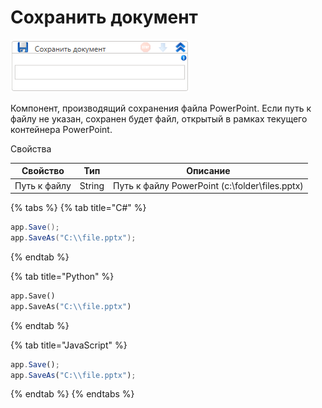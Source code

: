 # Сохранить документ

![](../../../resources/activities/extra/powerpoint/image-851.png)



Компонент, производящий сохранения файла PowerPoint. Если путь к файлу не указан, сохранен будет файл, открытый в рамках текущего контейнера PowerPoint.

Свойства

| Свойство     | Тип    | Описание                                       |
| ------------ | ------ | ---------------------------------------------- |
| Путь к файлу | String | Путь к файлу PowerPoint (c:\folder\files.pptx) |

{% tabs %}
{% tab title="C#" %}
```csharp
app.Save();
app.SaveAs("C:\\file.pptx");
```
{% endtab %}

{% tab title="Python" %}
```python
app.Save()
app.SaveAs("C:\\file.pptx")
```
{% endtab %}

{% tab title="JavaScript" %}
```javascript
app.Save();
app.SaveAs("C:\\file.pptx");
```
{% endtab %}
{% endtabs %}
